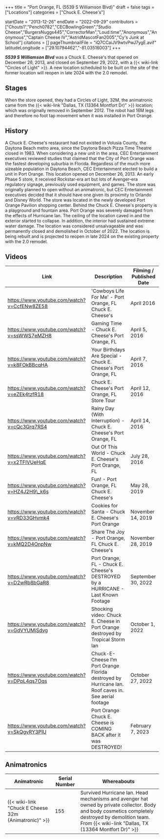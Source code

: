 +++
title = "Port Orange, FL (5539 S Williamson Blvd)"
draft = false
tags = ["Locations"]
categories = ["Chuck E. Cheese's"]


startDate = "2013-12-26"
endDate = "2022-09-29"
contributors = ["Chouts1","Pench0782","CECBowlingGreen","Studio Cheese","BurgersNuggs445","CorrectorMan","Loud.time","Anonymous","Anonymous","Captain Cheese IV","AstridMascotFan2005","Cy's Junk at School"]
citations = []
pageThumbnailFile = "iQ7CCaiJV9wtvPwJ7ygE.avif"
latitudeLongitude = ["29.10794462","-81.03516003"]
+++

***5539 S Williamson Blvd*** was a Chuck E. Cheese's that opened on December 26, 2013, and closed on September 29, 2022, with a {{< wiki-link "Circles of Light" >}}. A new location scheduled to be built on the site of the former location will reopen in late 2024 with the 2.0 remodel.

## Stages

When the store opened, they had a Circles of Light, 32M, the animatronic came from the {{< wiki-link "Dallas, TX (13364 Montfort Dr)" >}} location; which was originally removed in September 2012. The robot had 16M legs and therefore no foot tap movement when it was installed in Port Orange.

## History

A Chuck E. Cheese's restaurant had not existed in Volusia County, the Daytona Beach metro area, since the Daytona Beach Pizza Time Theatre closed in 1983. When considering a new unit in the area, CEC Entertainment executives reviewed studies that claimed that the City of Port Orange was the fastest developing suburbia in Florida. Regardless of the much more sizeable population in Daytona Beach, CEC Entertainment elected to build a unit in Port Orange. This location opened on December 26, 2013. An early Phase 5 store, it received Rockstar-era art but lots of Avenger-era regulatory signage, previously used equipment, and games. The store was originally planned to open without an animatronic, but CEC Entertainment executives decided that it should have one given its proximity to Orlando and Disney World. The store was located in the newly developed Port Orange Pavilion shopping center. Behind the Chuck E. Cheese's property is a playground and fountain area. Port Orange was severely damaged from the effects of Hurricane Ian. The ceiling of the location caved in and the exterior started to collapse. In addition, the interior had sustained extreme water damage. The location was considered unsalvageable and was permanently closed and demolished in October of 2022. The location is being rebuilt and is projected to reopen in late 2024 on the existing property with the 2.0 remodel.

## Videos

| Link                                         | Description                                                                                          | Filming / Published Date |
|----------------------------------------------|------------------------------------------------------------------------------------------------------|--------------------------|
| https://www.youtube.com/watch?v=CcfENw8ZE58  | 'Cowboys Life For Me' - Port Orange, FL Chuck E. Cheese's                                            | April 2016               |
| https://www.youtube.com/watch?v=ssWWS7eMZH8  | Gaming Time - Chuck E. Cheese's Port Orange, FL                                                      | April 5, 2016            |
| https://www.youtube.com/watch?v=k8FOkBBcqHA  | Your Birthdays Are Special - Chuck E. Cheese's Port Orange, FL                                       | April 7, 2016            |
| https://www.youtube.com/watch?v=eZEk4tzfR18  | Chuck E. Cheese's Port Orange, FL Store Tour                                                         | April 12, 2016           |
| https://www.youtube.com/watch?v=cQc3Grq7RS4  | Rainy Day (With Interruption) - Chuck E. Cheese's Port Orange, FL                                    | April 14, 2016           |
| https://www.youtube.com/watch?v=x2TFIVUeHqE  | Out Of This World - Chuck E. Cheese's Port Orange, FL                                                | July 28, 2016            |
| https://www.youtube.com/watch?v=HZ4J2H9\_k6s | Fun! - Port Orange, FL Chuck E. Cheese's                                                             | May 28, 2019             |
| https://www.youtube.com/watch?v=vRD33GHvmk4  | Cookies for Santa - Chuck E. Cheese's Port Orange                                                    | November 14, 2019        |
| https://www.youtube.com/watch?v=kMQ2D4OnpNw  | Share The Joy - Port Orange, FL Chuck E. Cheese's                                                    | November 28, 2019        |
| https://www.youtube.com/watch?v=D2wRb8bGaR8  | Port Orange, FL - Chuck E. Cheese's DESTROYED by a HURRICANE - Last Known Footage                    | September 30, 2022       |
| https://www.youtube.com/watch?v=GdVYUMjSdvg  | Shocking video: Chuck E. Cheese in Port Orange destroyed by Tropical Storm Ian                       | October 1, 2022          |
| https://www.youtube.com/watch?v=DPpL4qs7Oqs  | Chuck-E-Cheese I’m Port Orange Florida destroyed by Hurricane Ian. Roof caves in. See aerial footage | October 27, 2022         |
| https://www.youtube.com/watch?v=SkQgvRY3PIU  | Port Orange Chuck E. Cheese is COMING BACK after it was DESTROYED!                                   | February 7, 2023         |

## Animatronics

| Animatronic                                                | Serial Number | Whereabouts                                                                                                                                                                                                        |
|------------------------------------------------------------|---------------|--------------------------------------------------------------------------------------------------------------------------------------------------------------------------------------------------------------------|
| {{< wiki-link "Chuck E Cheese 32m (Animatronic)" >}} | 155           | Survived Hurricane Ian. Head mechanisms and avenger hat owned by private collector. Body and body cosmetics completely destroyed by demolition team. From {{< wiki-link "Dallas, TX (13364 Montfort Dr)" >}} |